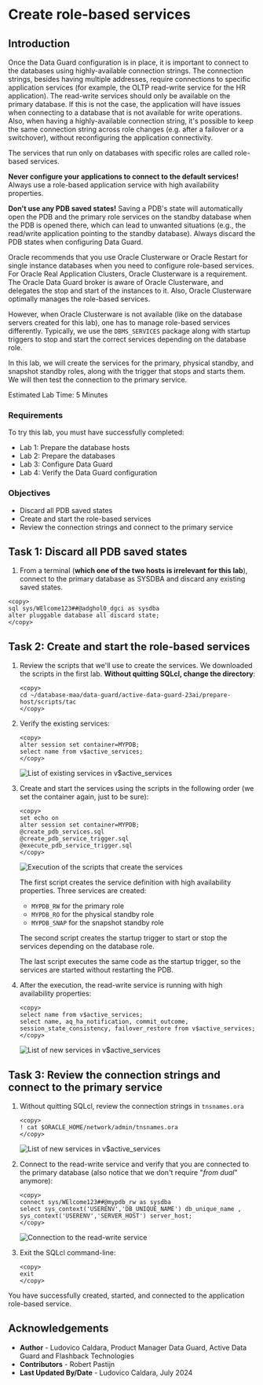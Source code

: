 # Create role-based services

## Introduction

Once the Data Guard configuration is in place, it is important to connect to the databases using highly-available connection strings. The connection strings, besides having multiple addresses, require connections to specific application services (for example, the OLTP read-write service for the HR application). The read-write services should only be available on the primary database. If this is not the case, the application will have issues when connecting to a database that is not available for write operations.  Also, when having a highly-available connection string, it's possible to keep the same connection string across role changes (e.g. after a failover or a switchover), without reconfiguring the application connectivity.

The services that run only on databases with specific roles are called role-based services.

**Never configure your applications to connect to the default services!** Always use a role-based application service with high availability properties.

**Don't use any PDB saved states!** Saving a PDB's state will automatically open the PDB and the primary role services on the standby database when the PDB is opened there, which can lead to unwanted situations (e.g., the read/write application pointing to the standby database). Always discard the PDB states when configuring Data Guard.

Oracle recommends that you use Oracle Clusterware or Oracle Restart for single instance databases when you need to configure role-based services. For Oracle Real Application Clusters, Oracle Clusterware is a requirement. The Oracle Data Guard broker is aware of Oracle Clusterware, and delegates the stop and start of the instances to it. Also, Oracle Clusterware optimally manages the role-based services.

However, when Oracle Clusterware is not available (like on the database servers created for this lab), one has to manage role-based services differently. Typically, we use the `DBMS_SERVICES` package along with startup triggers to stop and start the correct services depending on the database role.

In this lab, we will create the services for the primary, physical standby, and snapshot standby roles, along with the trigger that stops and starts them. We will then test the connection to the primary service.


Estimated Lab Time: 5 Minutes

### Requirements
To try this lab, you must have successfully completed:
* Lab 1: Prepare the database hosts
* Lab 2: Prepare the databases
* Lab 3: Configure Data Guard
* Lab 4: Verify the Data Guard configuration

### Objectives
* Discard all PDB saved states
* Create and start the role-based services
* Review the connection strings and connect to the primary service

## Task 1: Discard all PDB saved states

1. From a terminal (**which one of the two hosts is irrelevant for this lab**), connect to the primary database as SYSDBA and discard any existing saved states.

  ```
  <copy>
  sql sys/WElcome123##@adghol0_dgci as sysdba
  alter pluggable database all discard state;
  </copy>
  ```


## Task 2: Create and start the role-based services

1. Review the scripts that we'll use to create the services. We downloaded the scripts in the first lab. **Without quitting SQLcl, change the directory**:

    ```
    <copy>
    cd ~/database-maa/data-guard/active-data-guard-23ai/prepare-host/scripts/tac
    </copy>
    ```

2. Verify the existing services:

    ```
    <copy>
    alter session set container=MYPDB;
    select name from v$active_services;
    </copy>
    ```

    ![List of existing services in v$active_services](images/services-before.png)

3. Create and start the services using the scripts in the following order (we set the container again, just to be sure):

    ```
    <copy>
    set echo on
    alter session set container=MYPDB;
    @create_pdb_services.sql
    @create_pdb_service_trigger.sql
    @execute_pdb_service_trigger.sql
    </copy>
    ```
 
    ![Execution of the scripts that create the services](images/script-execution.png)
 
    The first script creates the service definition with high availability properties. Three services are created:
    * `MYPDB_RW` for the primary role
    * `MYPDB_RO` for the physical standby role
    * `MYPDB_SNAP` for the snapshot standby role
 
    The second script creates the startup trigger to start or stop the services depending on the database role.
 
    The last script executes the same code as the startup trigger, so the services are started without restarting the PDB.

4. After the execution, the read-write service is running with high availability properties:

    ```
    <copy>
    select name from v$active_services;
    select name, aq_ha_notification, commit_outcome, session_state_consistency, failover_restore from v$active_services;
    </copy>
    ```

    ![List of new services in v$active_services](images/services-after.png)

## Task 3: Review the connection strings and connect to the primary service

1. Without quitting SQLcl, review the connection strings in `tnsnames.ora`

    ```
    <copy>
    ! cat $ORACLE_HOME/network/admin/tnsnames.ora
    </copy>
    ```

    ![List of new services in v$active_services](images/tns-entries.png)

2. Connect to the read-write service and verify that you are connected to the primary database (also notice that we don't require "*from dual*" anymore):

    ```
    <copy>
    connect sys/WElcome123##@mypdb_rw as sysdba
    select sys_context('USERENV','DB_UNIQUE_NAME') db_unique_name , sys_context('USERENV','SERVER_HOST') server_host;
    </copy>
    ```

    ![Connection to the read-write service](images/connect.png)

3. Exit the SQLcl command-line:

    ```
    <copy>
    exit
    </copy>
    ```

You have successfully created, started, and connected to the application role-based service.

## Acknowledgements

- **Author** - Ludovico Caldara, Product Manager Data Guard, Active Data Guard and Flashback Technologies
- **Contributors** - Robert Pastijn
- **Last Updated By/Date** -  Ludovico Caldara, July 2024
